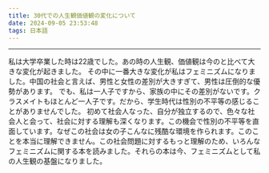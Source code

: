 ```yaml
---
title: 30代での人生観価値観の変化について
date: 2024-09-05 23:53:48
tags: 日本語
---
```

***
私は大学卒業した時は22歳でした。あの時の人生観、価値観は今のと比べて大きな変化が起きました。
その中に一番大きな変化が私はフェミニズムになりました。中国の社会と言えば、男性と女性の差別が大きすぎて、男性は圧倒的な優勢があります。
でも、私は一人子ですから、家族の中にその差別がないです。クラスメイトもほとんど一人子です。だから、学生時代は性別の不平等の感じることがありませんでした。
初めて社会人なった、自分が独立するので、色々な社会人と会って、社会に対する理解も深くなります。この機会で性別の不平等を直面しています。なぜこの社会は女の子こんなに残酷な環境を作られます。このことを本当に理解できません。この社会問題に対するもっと理解のため、いろんなフェミニズムに関する本を読みました。それらの本は今、フェミニズムとして私の人生観の基盤になりました。
